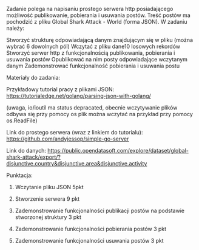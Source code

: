 Zadanie polega na napisaniu prostego serwera http posiadającego możliwość publikowanie, pobierania i usuwania postów. Treść postów ma pochodzić z pliku Global Shark Attack - World (forma JSON). W zadaniu należy:

Stworzyć strukturę odpowiadającą danym znajdującym się w pliku (można wybrać 6 dowolnych pól)
Wczytać z pliku dane10 losowych rekordów  
 Stworzyć serwer http z funkcjonalnością publikowania, pobierania i usuwania postów
Opublikować na nim posty odpowiadające wczytanym danym
Zademonstrować funkcjonalność pobierania i usuwania postu

Materiały do zadania:

Przykładowy tutorial pracy z plikami JSON: https://tutorialedge.net/golang/parsing-json-with-golang/

(uwaga, io/ioutil ma status depracated, obecnie wczytywanie plików odbywa się przy pomocy os plik można wczytać na przykład przy pomocy os.ReadFile)

Link do prostego serwera (wraz z linkiem do tutorialu): https://github.com/andyjessop/simple-go-server

Link do danych: https://public.opendatasoft.com/explore/dataset/global-shark-attack/export/?disjunctive.country&disjunctive.area&disjunctive.activity

Punktacja:

1. Wczytanie pliku JSON 5pkt

2. Stworzenie serwera 9 pkt

3. Zademonstrowanie funkcjonalności publikacji postów na podstawie stworzonej struktury 3 pkt

4. Zademonstrowanie funkcjonalności pobierania postów 3 pkt

5. Zademonstrowanie funkcjonalności usuwania postów 3 pkt
